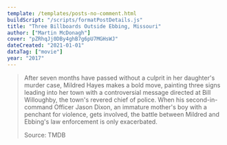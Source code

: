 ```yaml
---
template: /templates/posts-no-comment.html
buildScript: "/scripts/formatPostDetails.js"
title: "Three Billboards Outside Ebbing, Missouri"
author: ["Martin McDonagh"]
cover: "pZRhqJj0DBy4ghB7g6pU7MGHsWJ"
dateCreated: "2021-01-01"
dataTag: ["movie"]
year: "2017"
---
```


> After seven months have passed without a culprit in her daughter's murder case, Mildred Hayes makes a bold move, painting three signs leading into her town with a controversial message directed at Bill Willoughby, the town's revered chief of police. When his second-in-command Officer Jason Dixon, an immature mother's boy with a penchant for violence, gets involved, the battle between Mildred and Ebbing's law enforcement is only exacerbated.
>
> Source: TMDB
